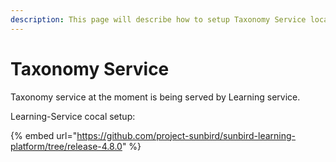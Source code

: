```yaml
---
description: This page will describe how to setup Taxonomy Service locally.
---
```


# Taxonomy Service

Taxonomy service at the moment is being served by Learning service. &#x20;

Learning-Service cocal setup:

{% embed url="https://github.com/project-sunbird/sunbird-learning-platform/tree/release-4.8.0" %}
